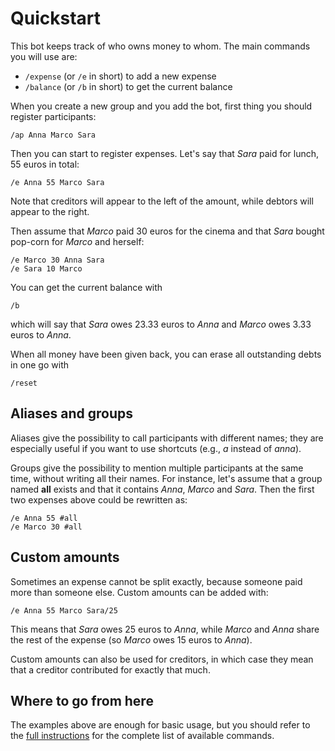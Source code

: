 # Quickstart

This bot keeps track of who owns money to whom. The main commands you will use are:

- `/expense` (or `/e` in short) to add a new expense
- `/balance` (or `/b` in short) to get the current balance

When you create a new group and you add the bot, first thing you should register participants:

```
/ap Anna Marco Sara
```

Then you can start to register expenses. Let's say that *Sara* paid for lunch, 55 euros in total:

```
/e Anna 55 Marco Sara
```

Note that creditors will appear to the left of the amount, while debtors will appear to the right.

Then assume that *Marco* paid 30 euros for the cinema and that *Sara* bought pop-corn for *Marco*
and herself:

```
/e Marco 30 Anna Sara
/e Sara 10 Marco
```

You can get the current balance with

```
/b
```

which will say that *Sara* owes 23.33 euros to *Anna* and *Marco* owes 3.33 euros to *Anna*.

When all money have been given back, you can erase all outstanding debts in one go with

```
/reset
```

## Aliases and groups

Aliases give the possibility to call participants with different names; they are especially useful
if you want to use shortcuts (e.g., *a* instead of *anna*).

Groups give the possibility to mention multiple participants at the same time, without writing all
their names. For instance, let's assume that a group named **all** exists and that it contains
*Anna*, *Marco* and *Sara*. Then the first two expenses above could be rewritten as:

```
/e Anna 55 #all
/e Marco 30 #all
```

## Custom amounts

Sometimes an expense cannot be split exactly, because someone paid more than someone else. Custom
amounts can be added with:

```
/e Anna 55 Marco Sara/25
```

This means that *Sara* owes 25 euros to *Anna*, while *Marco* and *Anna* share the rest of the
expense (so *Marco* owes 15 euros to *Anna*).

Custom amounts can also be used for creditors, in which case they mean that a creditor contributed
for exactly that much.

## Where to go from here

The examples above are enough for basic usage, but you should refer to the [full
instructions](INSTRUCTIONS.md) for the complete list of available commands.
